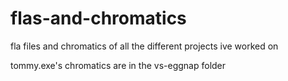 # flas-and-chromatics
fla files and chromatics of all the different projects ive worked on

tommy.exe's chromatics are in the vs-eggnap folder
